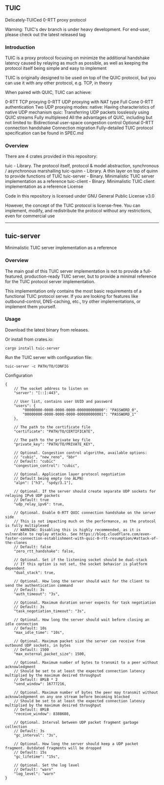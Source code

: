 ## TUIC

Delicately-TUICed 0-RTT proxy protocol

Warning: TUIC's dev branch is under heavy development. For end-user, please check out the latest released tag

### Introduction

TUIC is a proxy protocol focusing on minimize the additional handshake latency caused by relaying as much as possible, as well as keeping the protocol itself being simple and easy to implement

TUIC is originally designed to be used on top of the QUIC protocol, but you can use it with any other protocol, e.g. TCP, in theory

When paired with QUIC, TUIC can achieve:

0-RTT TCP proxying
0-RTT UDP proxying with NAT type Full Cone
0-RTT authentication
Two UDP proxying modes:
native: Having characteristics of native UDP mechanism
quic: Transferring UDP packets losslessly using QUIC streams
Fully multiplexed
All the advantages of QUIC, including but not limited to:
Bidirectional user-space congestion control
Optional 0-RTT connection handshake
Connection migration
Fully-detailed TUIC protocol specification can be found in SPEC.md

### Overview

There are 4 crates provided in this repository:

tuic - Library. The protocol itself, protocol & model abstraction, synchronous / asynchronous marshalling
tuic-quinn - Library. A thin layer on top of quinn to provide functions of TUIC
tuic-server - Binary. Minimalistic TUIC server implementation as a reference
tuic-client - Binary. Minimalistic TUIC client implementation as a reference
License

Code in this repository is licensed under GNU General Public License v3.0

However, the concept of the TUIC protocol is license-free. You can implement, modify, and redistribute the protocol without any restrictions, even for commercial use


---
## tuic-server

Minimalistic TUIC server implementation as a reference

### Overview

The main goal of this TUIC server implementation is not to provide a full-featured, production-ready TUIC server, but to provide a minimal reference for the TUIC protocol server implementation.

This implementation only contains the most basic requirements of a functional TUIC protocol server. If you are looking for features like outbound-control, DNS-caching, etc., try other implementations, or implement them yourself.

### Usage

Download the latest binary from releases.

Or install from crates.io:

    cargo install tuic-server
    
Run the TUIC server with configuration file:

    tuic-server -c PATH/TO/CONFIG
    
Configuration

```
{
    // The socket address to listen on
    "server": "[::]:443",

    // User list, contains user UUID and password
    "users": {
        "00000000-0000-0000-0000-000000000000": "PASSWORD_0",
        "00000000-0000-0000-0000-000000000001": "PASSWORD_1"
    },

    // The path to the certificate file
    "certificate": "PATH/TO/CERTIFICATE",

    // The path to the private key file
    "private_key": "PATH/TO/PRIVATE_KEY",

    // Optional. Congestion control algorithm, available options:
    // "cubic", "new_reno", "bbr"
    // Default: "cubic"
    "congestion_control": "cubic",

    // Optional. Application layer protocol negotiation
    // Default being empty (no ALPN)
    "alpn": ["h3", "spdy/3.1"],

    // Optional. If the server should create separate UDP sockets for relaying IPv6 UDP packets
    // Default: true
    "udp_relay_ipv6": true,

    // Optional. Enable 0-RTT QUIC connection handshake on the server side
    // This is not impacting much on the performance, as the protocol is fully multiplexed
    // WARNING: Disabling this is highly recommended, as it is vulnerable to replay attacks. See https://blog.cloudflare.com/even-faster-connection-establishment-with-quic-0-rtt-resumption/#attack-of-the-clones
    // Default: false
    "zero_rtt_handshake": false,

    // Optional. Set if the listening socket should be dual-stack
    // If this option is not set, the socket behavior is platform dependent
    "dual_stack": true,

    // Optional. How long the server should wait for the client to send the authentication command
    // Default: 3s
    "auth_timeout": "3s",

    // Optional. Maximum duration server expects for task negotiation
    // Default: 3s
    "task_negotiation_timeout": "3s",

    // Optional. How long the server should wait before closing an idle connection
    // Default: 10s
    "max_idle_time": "10s",

    // Optional. Maximum packet size the server can receive from outbound UDP sockets, in bytes
    // Default: 1500
    "max_external_packet_size": 1500,

    // Optional. Maximum number of bytes to transmit to a peer without acknowledgment
    // Should be set to at least the expected connection latency multiplied by the maximum desired throughput
    // Default: 8MiB * 2
    "send_window": 16777216,

    // Optional. Maximum number of bytes the peer may transmit without acknowledgement on any one stream before becoming blocked
    // Should be set to at least the expected connection latency multiplied by the maximum desired throughput
    // Default: 8MiB
    "receive_window": 8388608,

    // Optional. Interval between UDP packet fragment garbage collection
    // Default: 3s
    "gc_interval": "3s",

    // Optional. How long the server should keep a UDP packet fragment. Outdated fragments will be dropped
    // Default: 15s
    "gc_lifetime": "15s",

    // Optional. Set the log level
    // Default: "warn"
    "log_level": "warn"
}
```

